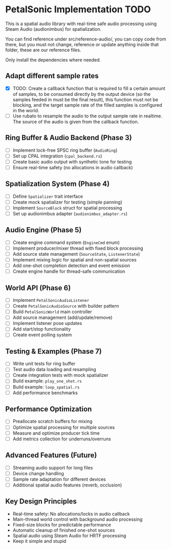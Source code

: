# PetalSonic Implementation TODO

This is a spatial audio library with real-time safe audio processing using Steam Audio (audionimbus) for spatialization.

You can find reference under src/reference-audio/, you can copy code from there, but you must not change, reference or update anything inside that folder, these are our reference files.

Only install the dependencies where needed.

## Adapt different sample rates

- [x] TODO: Create a callback function that is required to fill a certain amount of samples, to be consumed directly by the output device (so the samples feeded in must be the final result), this function must not be blocking, and the target sample rate of the filled samples is configured in the world.
- [ ] Use rubato to resample the audio to the output sample rate in realtime. The source of the audio is given from the callback function.

## Ring Buffer & Audio Backend (Phase 3)

- [ ] Implement lock-free SPSC ring buffer (`AudioRing`)
- [ ] Set up CPAL integration (`cpal_backend.rs`)
- [ ] Create basic audio output with synthetic tone for testing
- [ ] Ensure real-time safety (no allocations in audio callback)

## Spatialization System (Phase 4)

- [ ] Define `Spatializer` trait interface
- [ ] Create mock spatializer for testing (simple panning)
- [ ] Implement `SourceBlock` struct for spatial processing
- [ ] Set up audionimbus adapter (`audionimbus_adapter.rs`)

## Audio Engine (Phase 5)

- [ ] Create engine command system (`EngineCmd` enum)
- [ ] Implement producer/mixer thread with fixed block processing
- [ ] Add source state management (`SourceState`, `ListenerState`)
- [ ] Implement mixing logic for spatial and non-spatial sources
- [ ] Add one-shot completion detection and event emission
- [ ] Create engine handle for thread-safe communication

## World API (Phase 6)

- [ ] Implement `PetalSonicAudioListener`
- [ ] Create `PetalSonicAudioSource` with builder pattern
- [ ] Build `PetalSonicWorld` main controller
- [ ] Add source management (add/update/remove)
- [ ] Implement listener pose updates
- [ ] Add start/stop functionality
- [ ] Create event polling system

## Testing & Examples (Phase 7)

- [ ] Write unit tests for ring buffer
- [ ] Test audio data loading and resampling
- [ ] Create integration tests with mock spatializer
- [ ] Build example: `play_one_shot.rs`
- [ ] Build example: `loop_spatial.rs`
- [ ] Add performance benchmarks

## Performance Optimization

- [ ] Preallocate scratch buffers for mixing
- [ ] Optimize spatial processing for multiple sources
- [ ] Measure and optimize producer tick time
- [ ] Add metrics collection for underruns/overruns

## Advanced Features (Future)

- [ ] Streaming audio support for long files
- [ ] Device change handling
- [ ] Sample rate adaptation for different devices
- [ ] Additional spatial audio features (reverb, occlusion)

## Key Design Principles

- Real-time safety: No allocations/locks in audio callback
- Main-thread world control with background audio processing
- Fixed-size blocks for predictable performance
- Automatic cleanup of finished one-shot sources
- Spatial audio using Steam Audio for HRTF processing
- Keep it simple and stupid

